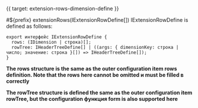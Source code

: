 {{ target: extension-rows-dimension-define }}

#${prefix} extensionRows(IExtensionRowDefine[])
IExtensionRowDefine is defined as follows:
```
export интерфейс IExtensionRowDefine {
  rows: (IDimension | строка)[];
  rowTree: IHeaderTreeDefine[] | ((args: { dimensionKey: строка | число; значение: строка }[]) => IHeaderTreeDefine[]);
}
```

**The rows structure is the same as the outer configuration item rows definition. Note that the rows here cannot be omitted и must be filled в correctly**

**The rowTree structure is defined the same as the outer configuration item rowTree, but the configuration функция form is also supported here**